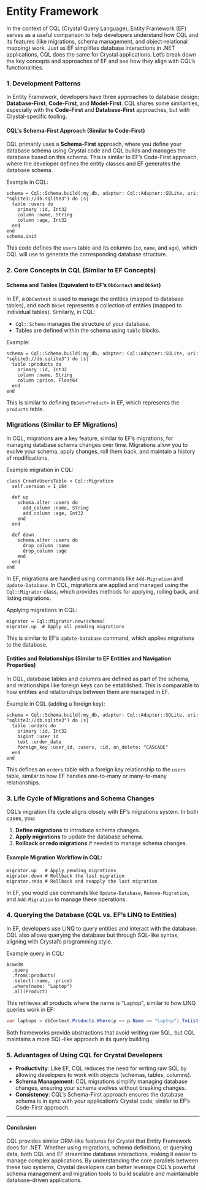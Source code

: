 # Entity Framework

In the context of CQL (Crystal Query Language), Entity Framework (EF) serves as a useful comparison to help developers understand how CQL and its features (like migrations, schema management, and object-relational mapping) work. Just as EF simplifies database interactions in .NET applications, CQL does the same for Crystal applications. Let’s break down the key concepts and approaches of EF and see how they align with CQL’s functionalities.

### 1. **Development Patterns**

In Entity Framework, developers have three approaches to database design: **Database-First**, **Code-First**, and **Model-First**. CQL shares some similarities, especially with the **Code-First** and **Database-First** approaches, but with Crystal-specific tooling.

#### **CQL's Schema-First Approach (Similar to Code-First)**

CQL primarily uses a **Schema-First** approach, where you define your database schema using Crystal code and CQL builds and manages the database based on this schema. This is similar to EF’s Code-First approach, where the developer defines the entity classes and EF generates the database schema.

Example in CQL:

```crystal
schema = Cql::Schema.build(:my_db, adapter: Cql::Adapter::SQLite, uri: "sqlite3://db.sqlite3") do |s|
  table :users do
    primary :id, Int32
    column :name, String
    column :age, Int32
  end
end
schema.init
```

This code defines the `users` table and its columns (`id`, `name`, and `age`), which CQL will use to generate the corresponding database structure.

### 2. **Core Concepts in CQL (Similar to EF Concepts)**

#### **Schema and Tables (Equivalent to EF’s `DbContext` and `DbSet`)**

In EF, a `DbContext` is used to manage the entities (mapped to database tables), and each `DbSet` represents a collection of entities (mapped to individual tables). Similarly, in CQL:

* `Cql::Schema` manages the structure of your database.
* Tables are defined within the schema using `table` blocks.

Example:

```crystal
schema = Cql::Schema.build(:my_db, adapter: Cql::Adapter::SQLite, uri: "sqlite3://db.sqlite3") do |s|
  table :products do
    primary :id, Int32
    column :name, String
    column :price, Float64
  end
end
```

This is similar to defining `DbSet<Product>` in EF, which represents the `products` table.

### **Migrations (Similar to EF Migrations)**

In CQL, migrations are a key feature, similar to EF’s migrations, for managing database schema changes over time. Migrations allow you to evolve your schema, apply changes, roll them back, and maintain a history of modifications.

Example migration in CQL:

```crystal
class CreateUsersTable < Cql::Migration
  self.version = 1_i64

  def up
    schema.alter :users do
      add_column :name, String
      add_column :age, Int32
    end
  end

  def down
    schema.alter :users do
      drop_column :name
      drop_column :age
    end
  end
end
```

In EF, migrations are handled using commands like `Add-Migration` and `Update-Database`. In CQL, migrations are applied and managed using the `Cql::Migrator` class, which provides methods for applying, rolling back, and listing migrations.

Applying migrations in CQL:

```crystal
migrator = Cql::Migrator.new(schema)
migrator.up  # Apply all pending migrations
```

This is similar to EF’s `Update-Database` command, which applies migrations to the database.

#### **Entities and Relationships (Similar to EF Entities and Navigation Properties)**

In CQL, database tables and columns are defined as part of the schema, and relationships like foreign keys can be established. This is comparable to how entities and relationships between them are managed in EF.

Example in CQL (adding a foreign key):

```crystal
schema = Cql::Schema.build(:my_db, adapter: Cql::Adapter::SQLite, uri: "sqlite3://db.sqlite3") do |s|
  table :orders do
    primary :id, Int32
    bigint :user_id
    text :order_date
    foreign_key :user_id, :users, :id, on_delete: "CASCADE"
  end
end
```

This defines an `orders` table with a foreign key relationship to the `users` table, similar to how EF handles one-to-many or many-to-many relationships.

### 3. **Life Cycle of Migrations and Schema Changes**

CQL’s migration life cycle aligns closely with EF’s migrations system. In both cases, you:

1. **Define migrations** to introduce schema changes.
2. **Apply migrations** to update the database schema.
3. **Rollback or redo migrations** if needed to manage schema changes.

#### **Example Migration Workflow in CQL:**

```crystal
migrator.up   # Apply pending migrations
migrator.down # Rollback the last migration
migrator.redo # Rollback and reapply the last migration
```

In EF, you would use commands like `Update-Database`, `Remove-Migration`, and `Add-Migration` to manage these operations.

### 4. **Querying the Database (CQL vs. EF’s LINQ to Entities)**

In EF, developers use LINQ to query entities and interact with the database. CQL also allows querying the database but through SQL-like syntax, aligning with Crystal’s programming style.

Example query in CQL:

```crystal
AcmeDB
  .query
  .from(:products)
  .select(:name, :price)
  .where(name: "Laptop")
  .all(Product)
```

This retrieves all products where the name is "Laptop", similar to how LINQ queries work in EF:

```csharp
var laptops = dbContext.Products.Where(p => p.Name == "Laptop").ToList();
```

Both frameworks provide abstractions that avoid writing raw SQL, but CQL maintains a more SQL-like approach in its query building.

### 5. **Advantages of Using CQL for Crystal Developers**

* **Productivity**: Like EF, CQL reduces the need for writing raw SQL by allowing developers to work with objects (schemas, tables, columns).
* **Schema Management**: CQL migrations simplify managing database changes, ensuring your schema evolves without breaking changes.
* **Consistency**: CQL’s Schema-First approach ensures the database schema is in sync with your application’s Crystal code, similar to EF’s Code-First approach.

***

#### Conclusion

CQL provides similar ORM-like features for Crystal that Entity Framework does for .NET. Whether using migrations, schema definitions, or querying data, both CQL and EF streamline database interactions, making it easier to manage complex applications. By understanding the core parallels between these two systems, Crystal developers can better leverage CQL’s powerful schema management and migration tools to build scalable and maintainable database-driven applications.
